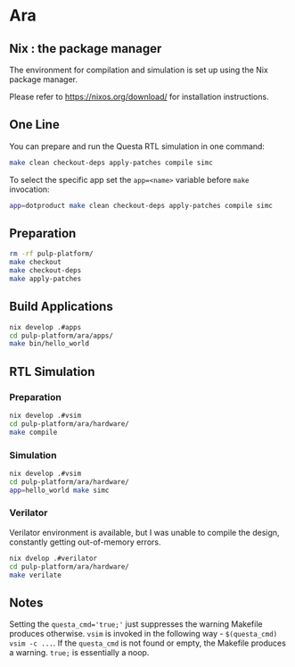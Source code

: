# Ara

## Nix : the package manager

The environment for compilation and simulation is set up using the Nix package manager.

Please refer to <https://nixos.org/download/> for installation instructions.

## One Line

You can prepare and run the Questa RTL simulation in one command:

```bash
make clean checkout-deps apply-patches compile simc
```

To select the specific app set the `app=<name>` variable before `make` invocation:

```bash
app=dotproduct make clean checkout-deps apply-patches compile simc
```

## Preparation

```bash
rm -rf pulp-platform/
make checkout
make checkout-deps
make apply-patches
```

## Build Applications

```bash
nix develop .#apps
cd pulp-platform/ara/apps/
make bin/hello_world
```

## RTL Simulation

### Preparation

```bash
nix develop .#vsim
cd pulp-platform/ara/hardware/
make compile
```

### Simulation

```bash
nix develop .#vsim
cd pulp-platform/ara/hardware/
app=hello_world make simc
```

### Verilator

Verilator environment is available, but I was unable to compile the design, constantly getting out-of-memory errors.

```bash
nix dvelop .#verilator
cd pulp-platform/ara/hardware/
make verilate
```

## Notes

Setting the `questa_cmd='true;'` just suppresses the warning Makefile produces otherwise.
`vsim` is invoked in the following way - `$(questa_cmd) vsim -c ...`. If the `questa_cmd` is not found or empty, the Makefile produces a warning.
`true;` is essentially a noop.
